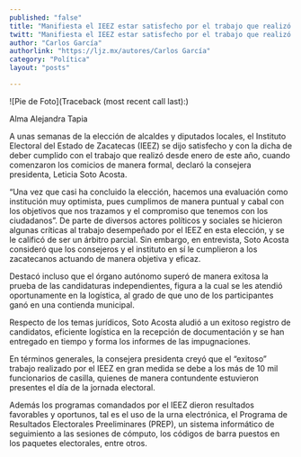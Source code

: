 ```yaml
---
published: "false"
title: "Manifiesta el IEEZ estar satisfecho por el trabajo que realizó en los comicios"
twitt: "Manifiesta el IEEZ estar satisfecho por el trabajo que realizó en los comicios"
author: "Carlos García"
authorlink: "https://ljz.mx/autores/Carlos García"
category: "Política"
layout: "posts"

---
```


![Pie de Foto](Traceback (most recent call last):)

Alma Alejandra Tapia

A unas semanas de la elección de alcaldes y diputados locales, el Instituto
Electoral del Estado de Zacatecas (IEEZ) se dijo satisfecho y con la dicha
de deber cumplido con el trabajo que realizó desde enero de este año,
cuando comenzaron los comicios de manera formal, declaró la consejera
presidenta, Leticia Soto Acosta.

“Una vez que casi ha concluido la elección, hacemos una evaluación como
institución muy optimista, pues cumplimos de manera puntual y cabal con los
objetivos que nos trazamos y el compromiso que tenemos con los ciudadanos”.
De parte de diversos actores políticos y sociales se hicieron algunas
críticas al trabajo desempeñado por el IEEZ en esta elección, y se le
calificó de ser un árbitro parcial. Sin embargo, en entrevista, Soto Acosta
consideró que los consejeros y el instituto en sí le cumplieron a los
zacatecanos actuando de manera objetiva y eficaz.

Destacó incluso que el órgano autónomo superó de manera exitosa la prueba
de las candidaturas independientes, figura a la cual se les atendió
oportunamente en la logística, al grado de que uno de los participantes
ganó en una contienda municipal.

Respecto de los temas jurídicos, Soto Acosta aludió a un exitoso registro
de candidatos, eficiente logística en la recepción de documentación y se
han entregado en tiempo y forma los informes de las impugnaciones.

En términos generales, la consejera presidenta creyó que el “exitoso”
trabajo realizado por el IEEZ en gran medida se debe a los más de 10 mil
funcionarios de casilla, quienes de manera contundente estuvieron presentes
el día de la jornada electoral.

Además los programas comandados por el IEEZ dieron resultados favorables y
oportunos, tal es el uso de la urna electrónica, el Programa de Resultados
Electorales Preeliminares (PREP), un sistema informático de seguimiento a
las sesiones de cómputo, los códigos de barra puestos en los paquetes
electorales, entre otros.

